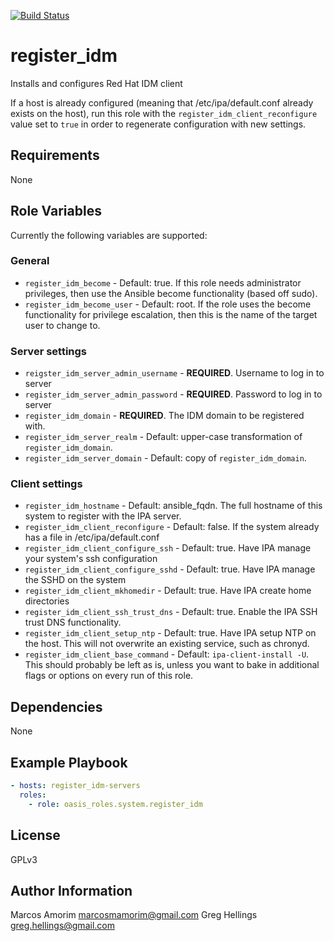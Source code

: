 [![Build Status](https://travis-ci.com/oasis-roles/register_idm.svg?branch=master)](https://travis-ci.com/oasis-roles/register_idm)

register\_idm
===========

Installs and configures Red Hat IDM client

If a host is already configured (meaning that /etc/ipa/default.conf already exists on the host),
run this role with the `register_idm_client_reconfigure` value set to `true` in order to
regenerate configuration with new settings.

Requirements
------------

None

Role Variables
--------------

Currently the following variables are supported:

### General

* `register_idm_become` - Default: true. If this role needs administrator
  privileges, then use the Ansible become functionality (based off sudo).
* `register_idm_become_user` - Default: root. If the role uses the become
  functionality for privilege escalation, then this is the name of the target
  user to change to.

### Server settings

* `reigster_idm_server_admin_username` - **REQUIRED**. Username to log in to server
* `register_idm_server_admin_password` - **REQUIRED**. Password to log in to server
* `register_idm_domain` - **REQUIRED**. The IDM domain to be registered with.
* `register_idm_server_realm` - Default: upper-case transformation of
  `register_idm_domain`.
* `register_idm_server_domain` - Default: copy of `register_idm_domain`.

### Client settings

* `register_idm_hostname` - Default: ansible\_fqdn. The full hostname of this system
  to register with the IPA server.
* `register_idm_client_reconfigure` - Default: false. If the system already has a file in
  /etc/ipa/default.conf
* `register_idm_client_configure_ssh` - Default: true. Have IPA manage your system's
  ssh configuration
* `register_idm_client_configure_sshd` - Default: true. Have IPA manage the SSHD on the
  system
* `register_idm_client_mkhomedir` - Default: true. Have IPA create home directories
* `register_idm_client_ssh_trust_dns` - Default: true. Enable the IPA SSH trust DNS
  functionality.
* `register_idm_client_setup_ntp` - Default: true. Have IPA setup NTP on the host.
  This will not overwrite an existing service, such as chronyd.
* `register_idm_client_base_command` - Default: `ipa-client-install -U`. This should probably
  be left as is, unless you want to bake in additional flags or options on every
  run of this role.

Dependencies
------------

None

Example Playbook
----------------

```yaml
- hosts: register_idm-servers
  roles:
    - role: oasis_roles.system.register_idm
```

License
-------

GPLv3

Author Information
------------------

Marcos Amorim <marcosmamorim@gmail.com>
Greg Hellings <greg.hellings@gmail.com>
